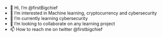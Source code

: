 - 👋 Hi, I’m @firstBigchief
- 👀 I’m interested in Machine learning, cryptocurrency and cybersecurity
- 🌱 I’m currently learning cybersecurity
- 💞️ I’m looking to collaborate on any learning project
- 📫 How to reach me on twitter @firstbigchief

<!---
firstBigchief/firstBigchief is a ✨ special ✨ repository because its `README.md` (this file) appears on your GitHub profile.
You can click the Preview link to take a look at your changes.
--->
